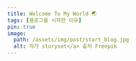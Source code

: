 ```yaml
---
title: Welcome To My World 🌏
tags: [블로그를 시작한 이유]
pin: true
image:
  path: /assets/img/post/start_blog.jpg
  alt: 작가 storyset</a> 출처 Freepik
---
```

